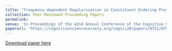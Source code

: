 ```yaml
---
title: "Frequency-dependent Regularization in Constituent Ordering Preferences"
collection: Peer-Reviewed Proceeding Papers
permalink: 
venue: 'In Proceedings of the 42nd Annual Conference of the Cognitive Science Society'
paperurl: 'https://cognitivesciencesociety.org/cogsci20/papers/0751/0751.pdf'
---
```

[Download paper here](https://cognitivesciencesociety.org/cogsci20/papers/0751/0751.pdf)
